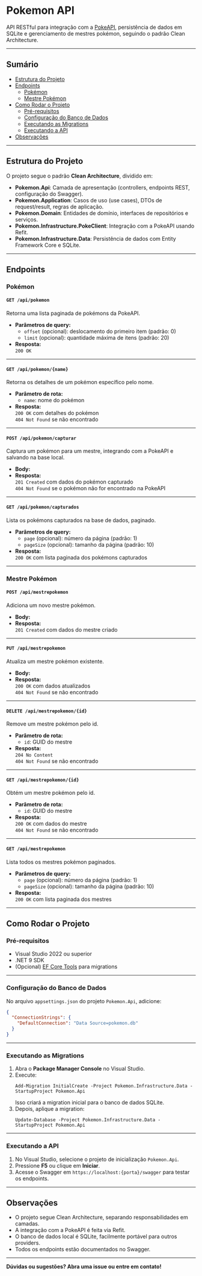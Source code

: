 # Pokemon API

API RESTful para integração com a [PokeAPI](https://pokeapi.co/), persistência de dados em SQLite e gerenciamento de mestres pokémon, seguindo o padrão Clean Architecture.

---

## Sumário

- [Estrutura do Projeto](#estrutura-do-projeto)
- [Endpoints](#endpoints)
  - [Pokémon](#pokémon)
  - [Mestre Pokémon](#mestre-pokémon)
- [Como Rodar o Projeto](#como-rodar-o-projeto)
  - [Pré-requisitos](#pré-requisitos)
  - [Configuração do Banco de Dados](#configuração-do-banco-de-dados)
  - [Executando as Migrations](#executando-as-migrations)
  - [Executando a API](#executando-a-api)
- [Observações](#observações)

---

## Estrutura do Projeto

O projeto segue o padrão **Clean Architecture**, dividido em:

- **Pokemon.Api**: Camada de apresentação (controllers, endpoints REST, configuração do Swagger).
- **Pokemon.Application**: Casos de uso (use cases), DTOs de request/result, regras de aplicação.
- **Pokemon.Domain**: Entidades de domínio, interfaces de repositórios e serviços.
- **Pokemon.Infrastructure.PokeClient**: Integração com a PokeAPI usando Refit.
- **Pokemon.Infrastructure.Data**: Persistência de dados com Entity Framework Core e SQLite.

---

## Endpoints

### Pokémon

#### `GET /api/pokemon`
Retorna uma lista paginada de pokémons da PokeAPI.

- **Parâmetros de query:**
  - `offset` (opcional): deslocamento do primeiro item (padrão: 0)
  - `limit` (opcional): quantidade máxima de itens (padrão: 20)
- **Resposta:**  
  `200 OK`

---

#### `GET /api/pokemon/{name}`
Retorna os detalhes de um pokémon específico pelo nome.

- **Parâmetro de rota:**  
  - `name`: nome do pokémon
- **Resposta:**  
  `200 OK` com detalhes do pokémon  
  `404 Not Found` se não encontrado

---

#### `POST /api/pokemon/capturar`
Captura um pokémon para um mestre, integrando com a PokeAPI e salvando na base local.

- **Body:**
- **Resposta:**  
  `201 Created` com dados do pokémon capturado  
  `404 Not Found` se o pokémon não for encontrado na PokeAPI

---

#### `GET /api/pokemon/capturados`
Lista os pokémons capturados na base de dados, paginado.

- **Parâmetros de query:**
  - `page` (opcional): número da página (padrão: 1)
  - `pageSize` (opcional): tamanho da página (padrão: 10)
- **Resposta:**  
  `200 OK` com lista paginada dos pokémons capturados

---

### Mestre Pokémon

#### `POST /api/mestrepokemon`
Adiciona um novo mestre pokémon.

- **Body:**
- **Resposta:**  
  `201 Created` com dados do mestre criado

---

#### `PUT /api/mestrepokemon`
Atualiza um mestre pokémon existente.

- **Body:**
- **Resposta:**  
  `200 OK` com dados atualizados  
  `404 Not Found` se não encontrado

---

#### `DELETE /api/mestrepokemon/{id}`
Remove um mestre pokémon pelo id.

- **Parâmetro de rota:**  
  - `id`: GUID do mestre
- **Resposta:**  
  `204 No Content`  
  `404 Not Found` se não encontrado

---

#### `GET /api/mestrepokemon/{id}`
Obtém um mestre pokémon pelo id.

- **Parâmetro de rota:**  
  - `id`: GUID do mestre
- **Resposta:**  
  `200 OK` com dados do mestre  
  `404 Not Found` se não encontrado

---

#### `GET /api/mestrepokemon`
Lista todos os mestres pokémon paginados.

- **Parâmetros de query:**
  - `page` (opcional): número da página (padrão: 1)
  - `pageSize` (opcional): tamanho da página (padrão: 10)
- **Resposta:**  
  `200 OK` com lista paginada dos mestres

---

## Como Rodar o Projeto

### Pré-requisitos

- Visual Studio 2022 ou superior
- .NET 9 SDK
- (Opcional) [EF Core Tools](https://learn.microsoft.com/ef/core/cli/dotnet) para migrations

---

### Configuração do Banco de Dados

No arquivo `appsettings.json` do projeto `Pokemon.Api`, adicione:
```json
{
  "ConnectionStrings": {
	"DefaultConnection": "Data Source=pokemon.db"
  }
}
```

---

### Executando as Migrations

1. Abra o **Package Manager Console** no Visual Studio.
2. Execute: 
   ```
   Add-Migration InitialCreate -Project Pokemon.Infrastructure.Data -StartupProject Pokemon.Api
   ```
   Isso criará a migration inicial para o banco de dados SQLite.
3. Depois, aplique a migration: 
   ```
   Update-Database -Project Pokemon.Infrastructure.Data -StartupProject Pokemon.Api
   ```

---

### Executando a API

1. No Visual Studio, selecione o projeto de inicialização `Pokemon.Api`.
2. Pressione **F5** ou clique em **Iniciar**.
3. Acesse o Swagger em `https://localhost:{porta}/swagger` para testar os endpoints.

---

## Observações

- O projeto segue Clean Architecture, separando responsabilidades em camadas.
- A integração com a PokeAPI é feita via Refit.
- O banco de dados local é SQLite, facilmente portável para outros providers.
- Todos os endpoints estão documentados no Swagger.

---

**Dúvidas ou sugestões? Abra uma issue ou entre em contato!**